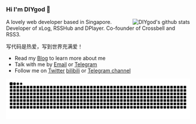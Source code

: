 ### Hi I'm DIYgod 👋

<img style="max-width: 450px" align="right" src="https://github-readme-stats.vercel.app/api?username=diygod&show_icons=true&icon_color=0366d6&bg_color=ffffff&hide_title=true&include_all_commits=true&count_private=true&hide_rank=true" alt="DIYgod's github stats"/>

A lovely web developer based in Singapore.
Developer of xLog, RSSHub and DPlayer.
Co-founder of Crossbell and RSS3.

写代码是热爱，写到世界充满爱！

- Read my [Blog](https://diygod.cc/) to learn more about me
- Talk with me by [Email](mailto:i@diygod.me) or [Telegram](https://t.me/prpr233)
- Follow me on [Twitter](https://twitter.com/DIYgod) [bilibili](https://space.bilibili.com/2267573) or [Telegram channel](https://t.me/awesomeDIYgod)

![](https://raw.githubusercontent.com/DIYgod/DIYgod/main/assets/github-contribution-grid-snake.svg)
